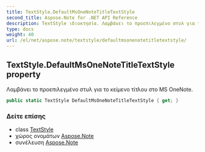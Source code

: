 ```yaml
---
title: TextStyle.DefaultMsOneNoteTitleTextStyle
second_title: Aspose.Note for .NET API Reference
description: TextStyle ιδιοκτησία. Λαμβάνει το προεπιλεγμένο στυλ για το κείμενο τίτλου στο MS OneNote.
type: docs
weight: 40
url: /el/net/aspose.note/textstyle/defaultmsonenotetitletextstyle/
---
```

## TextStyle.DefaultMsOneNoteTitleTextStyle property

Λαμβάνει το προεπιλεγμένο στυλ για το κείμενο τίτλου στο MS OneNote.

```csharp
public static TextStyle DefaultMsOneNoteTitleTextStyle { get; }
```

### Δείτε επίσης

* class [TextStyle](../)
* χώρος ονομάτων [Aspose.Note](../../textstyle/)
* συνέλευση [Aspose.Note](../../../)


